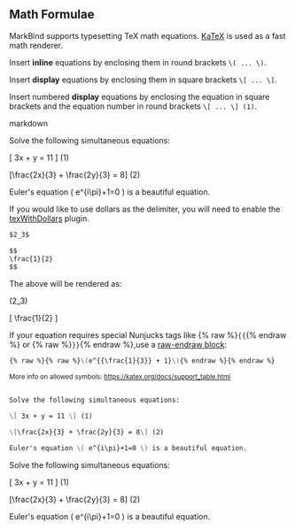 ## Math Formulae
MarkBind supports typesetting TeX math equations. [KaTeX](https://katex.org) is used as a fast math renderer.

Insert **inline** equations by enclosing them in round brackets `\( ... \)`.

Insert **display** equations by enclosing them in square brackets `\[ ... \]`.

Insert numbered **display** equations by enclosing the equation in square brackets and the equation number in round brackets `\[ ... \] (1)`.

<include src="codeAndOutput.md" boilerplate >
<variable name="highlightStyle">markdown</variable>
<variable name="code">

Solve the following simultaneous equations:

\[ 3x + y = 11 \] (1)

\[\frac{2x}{3} + \frac{2y}{3} = 8\] (2)

Euler's equation \( e^{i\pi}+1=0 \) is a beautiful equation.

</variable>
</include>

<box type="info">

If you would like to use <tooltip content="$ ... $ or $$ ... $$">dollars</tooltip> as the delimiter, you will need to enable the [texWithDollars](../usingPlugins.md#plugin-texwithdollars) plugin. 

```markdown
$2_3$

$$
\frac{1}{2}
$$
```
The above will be rendered as:

\(2_3\)

\[ \frac{1}{2} \]

</box>

<box type="important">

If your equation requires special Nunjucks tags like {% raw %}`{{`{% endraw %} or {% raw %}`}}`{% endraw %},use a
[raw-endraw block](https://markbind.org/userGuide/tipsAndTricks.html#using-raw-endraw-to-display-content):

```markdown
{% raw %}{% raw %}\(e^{{\frac{1}{3}} + 1}\){% endraw %}{% endraw %}
```

</box>

<small>More info on allowed symbols: https://katex.org/docs/support_table.html</small>

<div id="short" class="d-none">

```markdown

Solve the following simultaneous equations:

\[ 3x + y = 11 \] (1)

\[\frac{2x}{3} + \frac{2y}{3} = 8\] (2)

Euler's equation \( e^{i\pi}+1=0 \) is a beautiful equation.

```
</div>
<div id="examples" class="d-none">

Solve the following simultaneous equations:

\[ 3x + y = 11 \] (1)

\[\frac{2x}{3} + \frac{2y}{3} = 8\] (2)

Euler's equation \( e^{i\pi}+1=0 \) is a beautiful equation.

</div>
